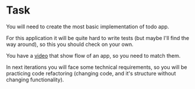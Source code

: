 # Task

You will need to create the most basic implementation of todo app.

For this application it will be quite hard to write tests (but maybe I'll find the way around),
so this you should check on your own.

You have a [video](https://youtu.be/hdfgFYSKZaw) that show flow of an app, so you need to match them.

In next iterations you will face some technical requirements,
so you will be practicing code refactoring (changing code, and it's structure without changing functionality).
